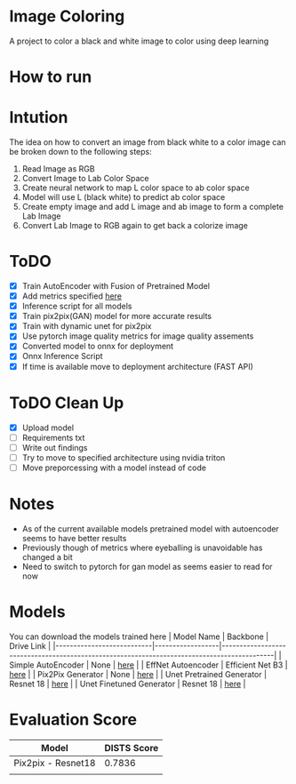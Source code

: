 # Image Coloring 
A project to color a black and white image to color using deep learning

# How to run


# Intution 
The idea on how to convert an image from black white to a color image can be broken down to the following steps:
1) Read Image as RGB
2) Convert Image to Lab Color Space
3) Create neural network to map L color space to ab color space
4) Model will use L (black white) to predict ab color space
5) Create empty image and add L image and ab image to form a complete Lab Image
6) Convert Lab Image to RGB again to get back a colorize image

# ToDO
- [x] Train AutoEncoder with Fusion of Pretrained Model
- [x] Add metrics specified [here](https://arxiv.org/pdf/2008.10774.pdf)
- [x] Inference script for all models
- [x] Train pix2pix(GAN) model for more accurate results
- [x] Train with dynamic unet for pix2pix
- [x] Use pytorch image quality metrics for image quality assements
- [x] Converted model to onnx for deployment
- [x] Onnx Inference Script
- [x] If time is available move to deployment architecture (FAST API)

# ToDO Clean Up
- [x] Upload model
- [ ] Requirements txt
- [ ] Write out findings
- [ ] Try to move to specified architecture using nvidia triton
- [ ] Move preporcessing with a model instead of code 

# Notes
- As of the current available models pretrained model with autoencoder seems to have better results
- Previously though of metrics where eyeballing is unavoidable has changed a bit
- Need to switch to pytorch for gan model as seems easier to read for now


# Models
You can download the models trained here
| Model Name                | Backbone         | Drive Link                                                                                 |
|---------------------------|------------------|--------------------------------------------------------------------------------------------|
| Simple AutoEncoder        | None             | [here](https://drive.google.com/file/d/1E9eRsd1rS2hMTbU9viQD46bTthgGvC01/view?usp=sharing) |
| EffNet Autoencoder        | Efficient Net B3 | [here](https://drive.google.com/file/d/1ChfDyZmpxAGnZTR-WVbYrnzqiPPRBZL0/view?usp=sharing) |
| Pix2Pix Generator         | None             | [here](https://drive.google.com/file/d/1ddiqpt8knH5rCFqXrOXlOz7Mweq5KI2S/view?usp=sharing) |
| Unet Pretrained Generator | Resnet 18        | [here](https://drive.google.com/file/d/12IKcMlcCghat8qTbemQLNtEDGKLrlatF/view?usp=sharing) |
| Unet Finetuned Generator  | Resnet 18        | [here](https://drive.google.com/file/d/1VfZJb5iKdxG4_udOslEJvpWAZUnagQts/view?usp=sharing) |

# Evaluation Score
| Model              | DISTS Score |
|--------------------|-------------|
| Pix2pix - Resnet18 | 0.7836      |
|                    |             |